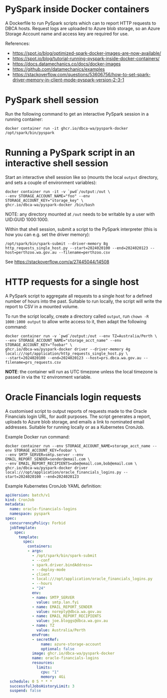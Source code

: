 # PySpark inside Docker containers

A Dockerfile to run PySpark scripts which can to report HTTP requests to DBCA hosts.
Request logs are uploaded to Azure blob storage, so an Azure Storage Account name and
access key are required for use.

References:

* https://spot.io/blog/optimized-spark-docker-images-are-now-available/
* https://spot.io/blog/tutorial-running-pyspark-inside-docker-containers/
* https://docs.datamechanics.co/docs/docker-images
* https://github.com/datamechanics/examples
* https://stackoverflow.com/questions/53606756/how-to-set-spark-driver-memory-in-client-mode-pyspark-version-2-3-1

# PySpark shell session

Run the following command to get an interactive PySpark session in a running container:

```
docker container run -it ghcr.io/dbca-wa/pyspark-docker /opt/spark/bin/pyspark
```

# Running a PySpark script in an interactive shell session

Start an interactive shell session like so (mounts the local `output` directory,
and sets a couple of environment variables):

```
docker container run -it -v `pwd`/output:/out \
--env STORAGE_ACCOUNT_NAME="foo" --env STORAGE_ACCOUNT_KEY="storage_key" \
ghcr.io/dbca-wa/pyspark-docker /bin/bash
```

NOTE: any directory mounted at `/out` needs to be writable by a user with UID:GUID
1000:1000.

Within that shell session, submit a script to the PySpark interpreter (this is
how you can e.g. set the driver memory):

```
/opt/spark/bin/spark-submit --driver-memory 8g http_requests_single_host.py --start=2024020100 --end=2024020123 --host=perthzoo.wa.gov.au --filename=perthzoo.csv
```

See https://stackoverflow.com/a/27445044/14508

# HTTP requests for a single host

A PySpark script to aggregate all requests to a single host for a defined number
of hours into the past. Suitable to run locally, the script will write the
report to CSV in a mounted volume.

To run the script locally, create a directory called `output`, run `chown -R
1000:1000 output` to allow write access to it, then adapt the following command:

```
docker container run -v `pwd`/output:/out --env TZ=Australia/Perth \
--env STORAGE_ACCOUNT_NAME="storage_acct_name" --env STORAGE_ACCOUNT_KEY="foobar" \
ghcr.io/dbca-wa/pyspark-docker driver --driver-memory 4g local:///opt/application/http_requests_single_host.py \
--start=2024020100 --end=2024020123 --host=prs.dbca.wa.gov.au --filename=prs_requests.csv
```

**NOTE**: the container will run as UTC timezone unless the local timezone is
passed in via the `TZ` environment variable.

# Oracle Financials login requests

A customised script to output reports of requests made to the Oracle Financials
login URL, for audit purposes. The script generates a report, uploads to Azure
blob storage, and emails a link to nominated email addresses. Suitable for
running locally or as a Kubernetes CronJob.

Example Docker run command:

```
docker container run --env STORAGE_ACCOUNT_NAME=storage_acct_name --env STORAGE_ACCOUNT_KEY=foobar \
--env SMTP_SERVER=smtp.server --env EMAIL_REPORT_SENDER=sender@email.com \
--env EMAIL_REPORT_RECIPIENTS=abe@email.com,bob@email.com \
ghcr.io/dbca-wa/pyspark-docker driver local:///opt/application/oracle_financials_logins.py --start=2024020100 --end=2024020123
```

Example Kubernetes CronJob YAML definition:

```yaml
apiVersion: batch/v1
kind: CronJob
metadata:
  name: oracle-financials-logins
  namespace: pyspark
spec:
  concurrencyPolicy: Forbid
  jobTemplate:
    spec:
      template:
        spec:
          containers:
          - args:
            - /opt/spark/bin/spark-submit
            - --conf
            - spark.driver.bindAddress=
            - --deploy-mode
            - client
            - local:///opt/application/oracle_financials_logins.py
            - --hours
            - "24"
            env:
            - name: SMTP_SERVER
              value: smtp.lan.fyi
            - name: EMAIL_REPORT_SENDER
              value: noreply@dbca.wa.gov.au
            - name: EMAIL_REPORT_RECIPIENTS
              value: joe.bloggs@dbca.wa.gov.au
            - name: TZ
              value: Australia/Perth
            envFrom:
            - secretRef:
                name: azure-storage-account
                optional: false
            image: ghcr.io/dbca-wa/pyspark-docker
            name: oracle-financials-logins
            resources:
              limits:
                cpu: "1"
                memory: 4Gi
  schedule: 0 5 * * *
  successfulJobsHistoryLimit: 3
  suspend: false
```
